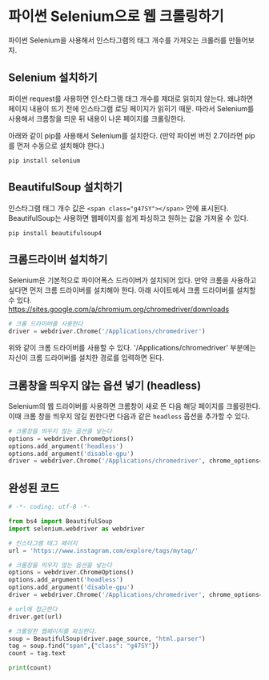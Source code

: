 # 파이썬 Selenium으로 웹 크롤링하기

파이썬 Selenium을 사용해서 인스타그램의 태그 개수를 가져오는 크롤러를 만들어보자. 

## Selenium 설치하기

파이썬 request를 사용하면 인스타그램 태그 개수를 제대로 읽히지 않는다. 왜냐하면 페이지 내용이 뜨기 전에 인스타그램 로딩 페이지가 읽히기 때문. 따라서 Selenium를 사용해서 크롬창을 띄운 뒤 내용이 나온 페이지를 크롤링한다.

아래와 같이 pip를 사용해서 Selenium를 설치한다. (만약 파이썬 버전 2.7이라면 pip를 먼저 수동으로 설치해야 한다.) 

```
pip install selenium
```

## BeautifulSoup 설치하기	

인스타그램 태그 개수 값은 ``<span class="g47SY"></span>`` 안에 표시된다. BeautifulSoup는 사용하면 웹페이지를 쉽게 파싱하고 원하는 값을 가져올 수 있다.	

```	
pip install beautifulsoup4	
```	

## 크롬드라이버 설치하기

Selenium은 기본적으로 파이어폭스 드라이버가 설치되어 있다. 만약 크롬을 사용하고 싶다면 먼저 크롬 드라이버를 설치해야 한다. 아래 사이트에서 크롬 드라이버를 설치할 수 있다.	
https://sites.google.com/a/chromium.org/chromedriver/downloads	

 ```Python	
# 크롬 드라이버를 사용한다	
driver = webdriver.Chrome('/Applications/chromedriver')	
```	
위와 같이 크롬 드라이버를 사용할 수 있다. '/Applications/chromedriver' 부분에는 자신이 크롬 드라이버를 설치한 경로를 입력하면 된다.

## 크롬창을 띄우지 않는 옵션 넣기 (headless)	

Selenium의 웹 드라이버를 사용하면 크롬창이 새로 뜬 다음 해당 페이지를 크롤링한다. 이때 크롬 창을 띄우지 않길 원한다면 다음과 같은 ``headless`` 옵션을 추가할 수 있다.	

 ```Python	
# 크롬창을 띄우지 않는 옵션을 넣는다	
options = webdriver.ChromeOptions()	
options.add_argument('headless')	
options.add_argument('disable-gpu')	
driver = webdriver.Chrome('/Applications/chromedriver', chrome_options=options)	
```	

## 완성된 코드	

 ```Python	
# -*- coding: utf-8 -*- 	

from bs4 import BeautifulSoup	
import selenium.webdriver as webdriver	

# 인스타그램 태그 페이지	
url = 'https://www.instagram.com/explore/tags/mytag/'	

# 크롬창을 띄우지 않는 옵션을 넣는다	
options = webdriver.ChromeOptions()	
options.add_argument('headless')	
options.add_argument('disable-gpu')	
driver = webdriver.Chrome('/Applications/chromedriver', chrome_options=options)	

# url에 접근한다	
driver.get(url)	

# 크롤링한 웹페이지를 파싱한다.	
soup = BeautifulSoup(driver.page_source, "html.parser")	
tag = soup.find("span",{"class": "g47SY"})	
count = tag.text

print(count)	
```